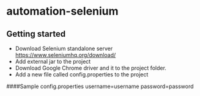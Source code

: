 # automation-selenium

## Getting started
* Download Selenium standalone server https://www.seleniumhq.org/download/
* Add external jar to the project
* Download Google Chrome driver and it to the project folder.
* Add a new file called config.properties to the project

####Sample config.properties
username=username
password=password
